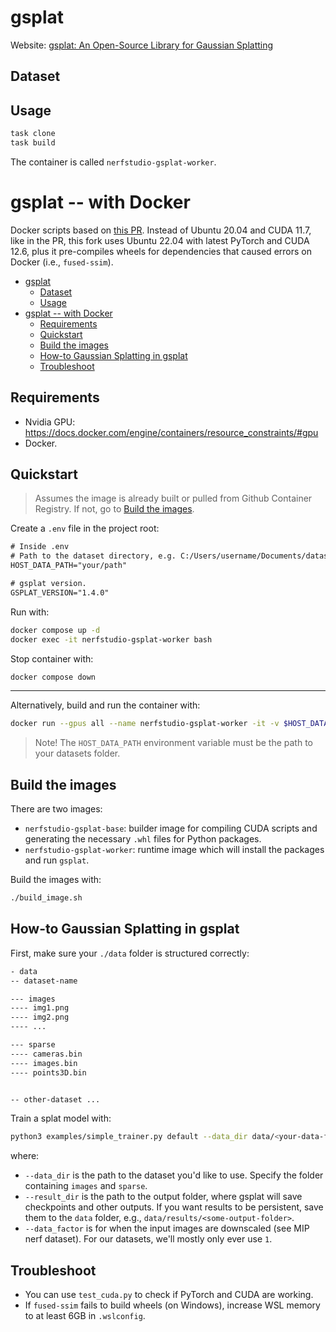 # gsplat

Website: [gsplat: An Open-Source Library for Gaussian Splatting](https://github.com/nerfstudio-project/gsplat)

## Dataset

## Usage

```sh
task clone
task build
```

The container is called `nerfstudio-gsplat-worker`.

# gsplat -- with Docker

Docker scripts based on [this PR](https://github.com/nerfstudio-project/gsplat/pull/303). Instead of Ubuntu 20.04 and CUDA 11.7, like in the PR, this fork uses Ubuntu 22.04 with latest PyTorch and CUDA 12.6, plus it pre-compiles wheels for dependencies that caused errors on Docker (i.e., `fused-ssim`).

- [gsplat](#gsplat)
  - [Dataset](#dataset)
  - [Usage](#usage)
- [gsplat -- with Docker](#gsplat----with-docker)
  - [Requirements](#requirements)
  - [Quickstart](#quickstart)
  - [Build the images](#build-the-images)
  - [How-to Gaussian Splatting in gsplat](#how-to-gaussian-splatting-in-gsplat)
  - [Troubleshoot](#troubleshoot)

## Requirements

- Nvidia GPU: <https://docs.docker.com/engine/containers/resource_constraints/#gpu>
- Docker.

## Quickstart

> Assumes the image is already built or pulled from Github Container Registry. If not, go to [Build the images](#build-the-images).

Create a `.env` file in the project root:

```txt
# Inside .env
# Path to the dataset directory, e.g. C:/Users/username/Documents/datasets
HOST_DATA_PATH="your/path"

# gsplat version.
GSPLAT_VERSION="1.4.0"
```

Run with:

```sh
docker compose up -d
docker exec -it nerfstudio-gsplat-worker bash
```

Stop container with:

```sh
docker compose down
```

---

Alternatively, build and run the container with:

```sh
docker run --gpus all --name nerfstudio-gsplat-worker -it -v $HOST_DATA_PATH:/workspaces/gsplat/data nerfstudio-gsplat-worker:1.4.0
```

> Note! The `HOST_DATA_PATH` environment variable must be the path to your datasets folder.

## Build the images

There are two images:

- `nerfstudio-gsplat-base`: builder image for compiling CUDA scripts and generating the necessary `.whl` files for Python packages.
- `nerfstudio-gsplat-worker`: runtime image which will install the packages and run `gsplat`.

Build the images with:

```sh
./build_image.sh
```

## How-to Gaussian Splatting in gsplat

First, make sure your `./data` folder is structured correctly:

```txt
- data
-- dataset-name

--- images
---- img1.png
---- img2.png
---- ...

--- sparse
---- cameras.bin
---- images.bin
---- points3D.bin


-- other-dataset ...
```

Train a splat model with:

```sh
python3 examples/simple_trainer.py default --data_dir data/<your-data-folder> --data_factor 1 --result_dir results/<some-output-folder>
```

where:

- `--data_dir` is the path to the dataset you'd like to use. Specify the folder containing `images` and `sparse`.
- `--result_dir` is the path to the output folder, where gsplat will save checkpoints and other outputs. If you want results to be persistent, save them to the `data` folder, e.g., `data/results/<some-output-folder>`.
- `--data_factor` is for when the input images are downscaled (see MIP nerf dataset). For our datasets, we'll mostly only ever use `1`.

## Troubleshoot

- You can use `test_cuda.py` to check if PyTorch and CUDA are working.
- If `fused-ssim` fails to build wheels (on Windows), increase WSL memory to at least 6GB in `.wslconfig`.
